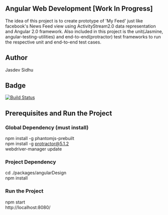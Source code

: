 ## Angular Web Development [Work In Progress]

The idea of this project is to create prototype of 'My Feed' just like facebook's News Feed view using ActivityStream2.0 data representation and Angular 2.0 framework. Also included in this project is the unit(Jasmine, angular-testing-utilities) and end-to-end(protractor) test frameworks to run the respective unit and end-to-end test cases.

## Author
Jasdev Sidhu

## Badge
[![Build Status](https://travis-ci.org/jasdevsidhu12/AngularWebDevelopment.svg?branch=master)](https://travis-ci.org/jasdevsidhu12/AngularWebDevelopment)

## Prerequisites and Run the Project

### Global Dependency (must install)
npm install -g phantomjs-prebuilt <br>
npm install -g protractor@5.1.2 <br>
webdriver-manager update

### Project Dependency
cd ./packages/angularDesign <br >
npm install <br >

### Run the Project
npm start <br >
http://localhost:8080/

